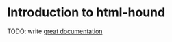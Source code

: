 # Introduction to html-hound

TODO: write [great documentation](http://jacobian.org/writing/great-documentation/what-to-write/)
